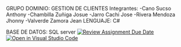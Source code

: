 
GRUPO DOMINIO: GESTION DE CLIENTES
Integrantes:
-Cano Sucso Anthony
-Chambilla Zuñiga Josue
-Jarro Cachi Jose
-Rivera Mendoza Jhonny
-Valverde Zamora Jean
LENGUAJE: C# 

BASE DE DATOS: SQL server 
[![Review Assignment Due Date](https://classroom.github.com/assets/deadline-readme-button-24ddc0f5d75046c5622901739e7c5dd533143b0c8e959d652212380cedb1ea36.svg)](https://classroom.github.com/a/aGXEgyCG)
[![Open in Visual Studio Code](https://classroom.github.com/assets/open-in-vscode-718a45dd9cf7e7f842a935f5ebbe5719a5e09af4491e668f4dbf3b35d5cca122.svg)](https://classroom.github.com/online_ide?assignment_repo_id=11558561&assignment_repo_type=AssignmentRepo)
